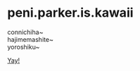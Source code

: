 # peni.parker.is.kawaii
connichiha~  
hajimemashite~  
yoroshiku~  

[Yay!](https://www.youtube.com/watch?v=O_anVxuiY9o)
